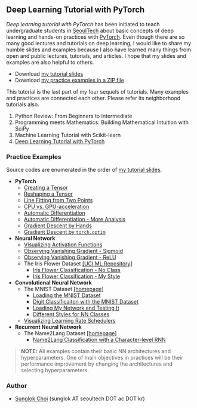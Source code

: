 ## Deep Learning Tutorial with PyTorch
_Deep learning tutorial with PyTorch_ has been initiated to teach undergraduate students in [SeoulTech](https://en.seoultech.ac.kr/) about basic concepts of deep learning and hands-on practices with [PyTorch](https://pytorch.org/). Even though there are so many good lectures and tutorials on deep learning, I would like to share my humble slides and examples because I also have learned many things from open and public lectures, tutorials, and articles. I hope that my slides and examples are also helpful to others.

* Download [my tutorial slides](https://github.com/mint-lab/dl_tutorial/releases/download/misc/dl_tutorial.pdf)
* Download [my practice examples in a ZIP file](https://github.com/mint-lab/dl_tutorial/archive/master.zip)

This tutorial is the last part of my four sequels of tutorials. Many examples and practices are connected each other. Please refer its neighborhood tutorials also.
1. Python Review: From Beginners to Intermediate
2. Programming meets Mathematics: Building Mathematical Intuition with SciPy
3. Machine Learning Tutorial with Scikit-learn
4. [Deep Learning Tutorial with PyTorch](https://github.com/mint-lab/dl_tutorial)


### Practice Examples
Source codes are enumerated in the order of [my tutorial slides](https://github.com/mint-lab/dl_tutorial/releases/download/misc/dl_tutorial.pdf).

* **PyTorch**
  * [Creating a Tensor](https://github.com/mint-lab/dl_tutorial/blob/master/pytorch01_create_tensor.py)
  * [Reshaping a Tensor](https://github.com/mint-lab/dl_tutorial/blob/master/pytorch02_reshape_tensor.py)
  * [Line Fitting from Two Points](https://github.com/mint-lab/dl_tutorial/blob/master/pytorch03_line_fitting.py)
  * [CPU vs. GPU-acceleration](https://github.com/mint-lab/dl_tutorial/blob/master/pytorch04_cpu_vs_gpu.py)
  * [Automatic Differentiation](https://github.com/mint-lab/dl_tutorial/blob/master/pytorch05_autograd.py)
  * [Automatic Differentiation - More Analysis](https://github.com/mint-lab/dl_tutorial/blob/master/pytorch05_autograd_analysis.py)
  * [Gradient Descent by Hands](https://github.com/mint-lab/dl_tutorial/blob/master/pytorch06_grad_descent.py)
  * [Gradient Descent by `torch.optim`](https://github.com/mint-lab/dl_tutorial/blob/master/pytorch06_grad_descent_optimizer.py)
* **Neural Network**
  * [Visualizing Activation Functions](https://github.com/mint-lab/dl_tutorial/blob/master/dnn_basic01_activation_func.py)
  * [Observing Vanishing Gradient - Sigmoid](https://github.com/mint-lab/dl_tutorial/blob/master/dnn_basic02_vanishing_grad.py)
  * [Observing Vanishing Gradient - ReLU](https://github.com/mint-lab/dl_tutorial/blob/master/dnn_basic02_vanishing_grad_relu.py)
  * The Iris Flower Dataset [[UCI ML Repository]](https://archive.ics.uci.edu/ml/datasets/iris)
    * [Iris Flower Classification - No Class](https://github.com/mint-lab/dl_tutorial/blob/master/dnn_iris2_no_class.py)
    * [Iris Flower Classification - My Style](https://github.com/mint-lab/dl_tutorial/blob/master/dnn_iris2.py)
* **Convolutional Neural Network**
  * The MNIST Dataset [[homepage]](http://yann.lecun.com/exdb/mnist/)
    * [Loading the MNIST Dataset](https://github.com/mint-lab/dl_tutorial/blob/master/cnn_mnist_dataset.py)
    * [Digit Classificaiton with the MNIST Dataset](https://github.com/mint-lab/dl_tutorial/blob/master/cnn_mnist.py)
    * [Loading My Network and Testing It](https://github.com/mint-lab/dl_tutorial/blob/master/cnn_mnist_load.py)
    * [Different Styles for NN Classes](https://github.com/mint-lab/dl_tutorial/blob/master/cnn_mnist_class_style.py)
  * [Visualizing Learning Rate Schedulers](https://github.com/mint-lab/dl_tutorial/blob/master/cnn_basic01_lr_scheduler.py)
* **Recurrent Neural Network**
  * The Name2Lang Dataset [[homepage]](https://pytorch.org/tutorials/intermediate/char_rnn_classification_tutorial)
    * [Name2Lang Classification with a Character-level RNN](https://github.com/mint-lab/dl_tutorial/blob/master/rnn_name2lang.py)

> **NOTE:** All examples contain their basic NN architectures and hyperparameters. One of main objectives in practices will be their performance improvement by changing the architectures and selecting hyperparameters.


### Author
* [Sunglok Choi](http://mint-lab.github.io/) (sunglok AT seoultech DOT ac DOT kr)
